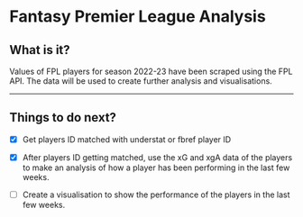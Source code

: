 # Fantasy Premier League Analysis

## What is it?
Values of FPL players for season 2022-23 have been scraped using the FPL API. The data will be used to create further analysis and visualisations.

---
## Things to do next?
- [x] Get players ID matched with understat or fbref player ID
- [x] After players ID getting matched, use the xG and xgA data of the players to make an analysis of how a player has been performing in the last few weeks.
- [ ] Create a visualisation to show the performance of the players in the last few weeks.






